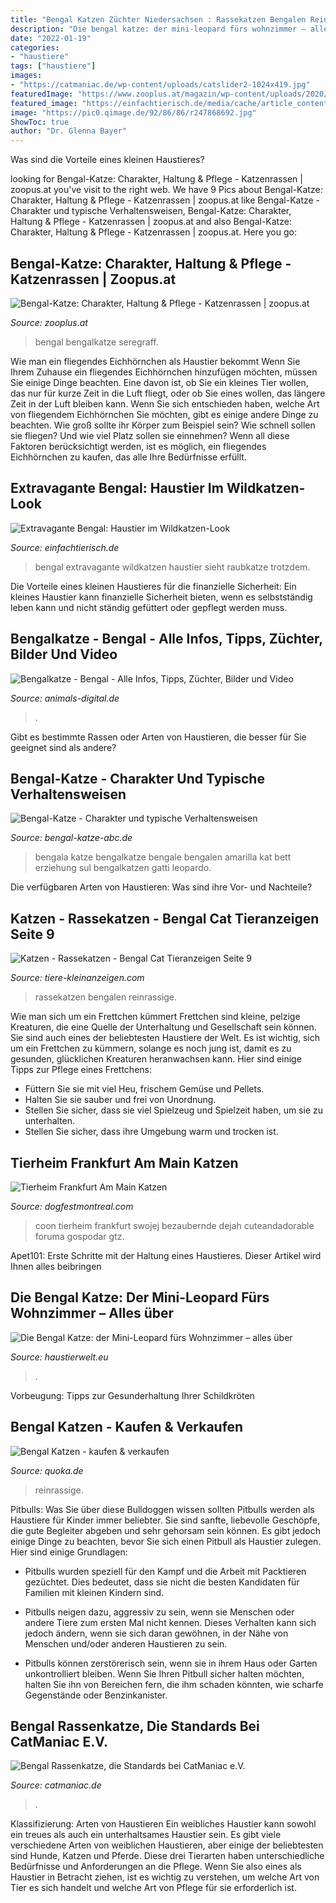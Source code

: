 ```yaml
---
title: "Bengal Katzen Züchter Niedersachsen : Rassekatzen Bengalen Reinrassige"
description: "Die bengal katze: der mini-leopard fürs wohnzimmer – alles über"
date: "2022-01-19"
categories:
- "haustiere"
tags: ["haustiere"]
images:
- "https://catmaniac.de/wp-content/uploads/catslider2-1024x419.jpg"
featuredImage: "https://www.zooplus.at/magazin/wp-content/uploads/2020/11/bengalkatze-2-2048x1551.jpg"
featured_image: "https://einfachtierisch.de/media/cache/article_content/cms/2013/03/Bengal-Katze-Gaehnt.jpg"
image: "https://pic0.qimage.de/92/86/86/r247868692.jpg"
ShowToc: true
author: "Dr. Glenna Bayer"
---
```



Was sind die Vorteile eines kleinen Haustieres?

	

		
looking for Bengal-Katze: Charakter, Haltung &amp; Pflege - Katzenrassen | zoopus.at you've visit to the right web. We have 9 Pics about Bengal-Katze: Charakter, Haltung &amp; Pflege - Katzenrassen | zoopus.at like Bengal-Katze - Charakter und typische Verhaltensweisen, Bengal-Katze: Charakter, Haltung &amp; Pflege - Katzenrassen | zoopus.at and also Bengal-Katze: Charakter, Haltung &amp; Pflege - Katzenrassen | zoopus.at. Here you go:
		
    
## Bengal-Katze: Charakter, Haltung &amp; Pflege - Katzenrassen | Zoopus.at

<img loading=lazy src="https://www.zooplus.at/magazin/wp-content/uploads/2020/11/bengalkatze-2-2048x1551.jpg" onerror="this.onerror=null;this.src='https://tse4.mm.bing.net/th?id=OIP.rApmYm7TpCuZZRs0l2KJGwHaFm&amp;pid=15.1';" alt="Bengal-Katze: Charakter, Haltung &amp; Pflege - Katzenrassen | zoopus.at">

_Source: zooplus.at_

>bengal bengalkatze seregraff. 

	

Wie man ein fliegendes Eichhörnchen als Haustier bekommt
Wenn Sie Ihrem Zuhause ein fliegendes Eichhörnchen hinzufügen möchten, müssen Sie einige Dinge beachten. Eine davon ist, ob Sie ein kleines Tier wollen, das nur für kurze Zeit in die Luft fliegt, oder ob Sie eines wollen, das längere Zeit in der Luft bleiben kann. Wenn Sie sich entschieden haben, welche Art von fliegendem Eichhörnchen Sie möchten, gibt es einige andere Dinge zu beachten. Wie groß sollte ihr Körper zum Beispiel sein? Wie schnell sollen sie fliegen? Und wie viel Platz sollen sie einnehmen? Wenn all diese Faktoren berücksichtigt werden, ist es möglich, ein fliegendes Eichhörnchen zu kaufen, das alle Ihre Bedürfnisse erfüllt.

    
## Extravagante Bengal: Haustier Im Wildkatzen-Look

<img loading=lazy src="https://einfachtierisch.de/media/cache/article_content/cms/2013/03/Bengal-Katze-Gaehnt.jpg" onerror="this.onerror=null;this.src='https://tse3.mm.bing.net/th?id=OIP.w4hJ5bcr-Gj1Tb1dMvd7GQHaFj&amp;pid=15.1';" alt="Extravagante Bengal: Haustier im Wildkatzen-Look">

_Source: einfachtierisch.de_

>bengal extravagante wildkatzen haustier sieht raubkatze trotzdem. 

	

Die Vorteile eines kleinen Haustieres für die finanzielle Sicherheit: Ein kleines Haustier kann finanzielle Sicherheit bieten, wenn es selbstständig leben kann und nicht ständig gefüttert oder gepflegt werden muss.

    
## Bengalkatze - Bengal - Alle Infos, Tipps, Züchter, Bilder Und Video

<img loading=lazy src="http://www.animals-digital.de/fileadmin/Bilder_und_Fotos/Katzen/Katzenrassen/Bengalkatze/Bengalkatze-9.jpg" onerror="this.onerror=null;this.src='https://tse4.mm.bing.net/th?id=OIP.oT4KrTqrzyhdC2raZ7RiOwHaE8&amp;pid=15.1';" alt="Bengalkatze - Bengal - Alle Infos, Tipps, Züchter, Bilder und Video">

_Source: animals-digital.de_

>. 

	

Gibt es bestimmte Rassen oder Arten von Haustieren, die besser für Sie geeignet sind als andere?

    
## Bengal-Katze - Charakter Und Typische Verhaltensweisen

<img loading=lazy src="http://bengal-katze-abc.de/wp-content/uploads/2018/05/bengalkatze-erziehung.jpg" onerror="this.onerror=null;this.src='https://tse3.mm.bing.net/th?id=OIP.gz1b6irc80q4MDQNqEPYjQHaE7&amp;pid=15.1';" alt="Bengal-Katze - Charakter und typische Verhaltensweisen">

_Source: bengal-katze-abc.de_

>bengala katze bengalkatze bengale bengalen amarilla kat bett erziehung sul bengalkatzen gatti leopardo. 

	

Die verfügbaren Arten von Haustieren: Was sind ihre Vor- und Nachteile?

    
## Katzen - Rassekatzen - Bengal Cat Tieranzeigen Seite 9

<img loading=lazy src="https://www.tiere-kleinanzeigen.com/export/20130131151228.jpg" onerror="this.onerror=null;this.src='https://tse2.mm.bing.net/th?id=OIP.lDluEA8p3V1BVjefNZBg7AHaFj&amp;pid=15.1';" alt="Katzen - Rassekatzen - Bengal Cat Tieranzeigen Seite 9">

_Source: tiere-kleinanzeigen.com_

>rassekatzen bengalen reinrassige. 

	

Wie man sich um ein Frettchen kümmert
Frettchen sind kleine, pelzige Kreaturen, die eine Quelle der Unterhaltung und Gesellschaft sein können. Sie sind auch eines der beliebtesten Haustiere der Welt. Es ist wichtig, sich um ein Frettchen zu kümmern, solange es noch jung ist, damit es zu gesunden, glücklichen Kreaturen heranwachsen kann. Hier sind einige Tipps zur Pflege eines Frettchens:
- Füttern Sie sie mit viel Heu, frischem Gemüse und Pellets.
- Halten Sie sie sauber und frei von Unordnung.
- Stellen Sie sicher, dass sie viel Spielzeug und Spielzeit haben, um sie zu unterhalten.
- Stellen Sie sicher, dass ihre Umgebung warm und trocken ist.

    
## Tierheim Frankfurt Am Main Katzen

<img loading=lazy src="https://i.pinimg.com/originals/6c/af/95/6caf958743b6a8c4420a404bd7034dc3.jpg" onerror="this.onerror=null;this.src='https://tse2.mm.bing.net/th?id=OIP.lHrebYNMZ86HqxSuE5mbAAAAAA&amp;pid=15.1';" alt="Tierheim Frankfurt Am Main Katzen">

_Source: dogfestmontreal.com_

>coon tierheim frankfurt swojej bezaubernde dejah cuteandadorable foruma gospodar gtz. 

	

Apet101: Erste Schritte mit der Haltung eines Haustieres. Dieser Artikel wird Ihnen alles beibringen

    
## Die Bengal Katze: Der Mini-Leopard Fürs Wohnzimmer – Alles über

<img loading=lazy src="https://haustierwelt.eu/wp-content/uploads/2021/07/bengal-katze-steckbrief.jpg" onerror="this.onerror=null;this.src='https://tse2.mm.bing.net/th?id=OIP.2g4BI83wBwZrcISncCO43QHaGQ&amp;pid=15.1';" alt="Die Bengal Katze: der Mini-Leopard fürs Wohnzimmer – alles über">

_Source: haustierwelt.eu_

>. 

	

Vorbeugung: Tipps zur Gesunderhaltung Ihrer Schildkröten

    
## Bengal Katzen - Kaufen &amp; Verkaufen

<img loading=lazy src="https://pic0.qimage.de/92/86/86/r247868692.jpg" onerror="this.onerror=null;this.src='https://tse2.mm.bing.net/th?id=OIP.mRn9z7fSykldaK3aHaY_IQAAAA&amp;pid=15.1';" alt="Bengal Katzen - kaufen &amp; verkaufen">

_Source: quoka.de_

>reinrassige. 

	

Pitbulls: Was Sie über diese Bulldoggen wissen sollten
Pitbulls werden als Haustiere für Kinder immer beliebter. Sie sind sanfte, liebevolle Geschöpfe, die gute Begleiter abgeben und sehr gehorsam sein können. Es gibt jedoch einige Dinge zu beachten, bevor Sie sich einen Pitbull als Haustier zulegen. Hier sind einige Grundlagen:
- Pitbulls wurden speziell für den Kampf und die Arbeit mit Packtieren gezüchtet. Dies bedeutet, dass sie nicht die besten Kandidaten für Familien mit kleinen Kindern sind.

- Pitbulls neigen dazu, aggressiv zu sein, wenn sie Menschen oder andere Tiere zum ersten Mal nicht kennen. Dieses Verhalten kann sich jedoch ändern, wenn sie sich daran gewöhnen, in der Nähe von Menschen und/oder anderen Haustieren zu sein.

- Pitbulls können zerstörerisch sein, wenn sie in ihrem Haus oder Garten unkontrolliert bleiben. Wenn Sie Ihren Pitbull sicher halten möchten, halten Sie ihn von Bereichen fern, die ihm schaden könnten, wie scharfe Gegenstände oder Benzinkanister.

    
## Bengal Rassenkatze, Die Standards Bei CatManiac E.V.

<img loading=lazy src="https://catmaniac.de/wp-content/uploads/catslider2-1024x419.jpg" onerror="this.onerror=null;this.src='https://tse4.mm.bing.net/th?id=OIP.j_lyhcXyRdiVSC2TDzNtwwHaDB&amp;pid=15.1';" alt="Bengal Rassenkatze, die Standards bei CatManiac e.V.">

_Source: catmaniac.de_

>. 

	

Klassifizierung: Arten von Haustieren
Ein weibliches Haustier kann sowohl ein treues als auch ein unterhaltsames Haustier sein. Es gibt viele verschiedene Arten von weiblichen Haustieren, aber einige der beliebtesten sind Hunde, Katzen und Pferde. Diese drei Tierarten haben unterschiedliche Bedürfnisse und Anforderungen an die Pflege. Wenn Sie also eines als Haustier in Betracht ziehen, ist es wichtig zu verstehen, um welche Art von Tier es sich handelt und welche Art von Pflege für sie erforderlich ist.

